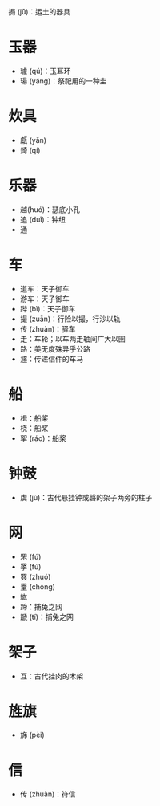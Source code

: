 挶 (jū)：运土的器具

# 玉器
* 璩 (qú)：玉耳环
* 瑒 (yáng)：祭祀用的一种圭

# 炊具
* 甗 (yǎn)
* 錡 (qí)
# 乐器
* 越(huó)：瑟底小孔
* 追 (duī)：钟纽
* 通
# 车
* 道车：天子御车
* 游车：天子御车
* 跸 (bì)：天子御车
* 撮 (zuān)：行险以撮，行沙以轨
* 传 (zhuàn)：驿车
* 走：车轮；以车两走轴间广大以圉
* 路：美无度殊异乎公路
* 遽：传递信件的车马

# 船
* 楫：船桨
* 桡：船桨
* 挐 (ráo)：船桨

# 钟鼓
* 虡 (jù)：古代悬挂钟或磬的架子两旁的柱子

# 网
* 罘 (fú)
* 罦 (fú)
* 罬 (zhuó)
* 罿 (chōng)
* 紘
* 蹄：捕兔之网
* 蹏 (tí)：捕兔之网
# 架子
* 互：古代挂肉的木架
# 旌旗
* 旆 (pèi)
# 信
* 传 (zhuàn)：符信
